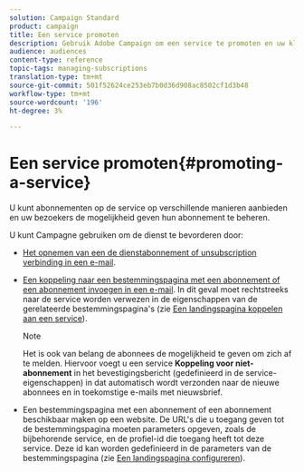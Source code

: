 ```yaml
---
solution: Campaign Standard
product: campaign
title: Een service promoten
description: Gebruik Adobe Campaign om een service te promoten en uw klanten te bereiken via speciale bestemmingspagina's, e-mails of rechtstreeks op uw website.
audience: audiences
content-type: reference
topic-tags: managing-subscriptions
translation-type: tm+mt
source-git-commit: 501f52624ce253eb7b0d36d908ac8502cf1d3b48
workflow-type: tm+mt
source-wordcount: '196'
ht-degree: 3%

---
```



# Een service promoten{#promoting-a-service}

U kunt abonnementen op de service op verschillende manieren aanbieden en uw bezoekers de mogelijkheid geven hun abonnement te beheren.

U kunt Campagne gebruiken om de dienst te bevorderen door:

* [Het opnemen van een de dienstabonnement of unsubscription verbinding in een e-mail](../../designing/using/links.md#inserting-a-link).

* [Een koppeling naar een bestemmingspagina met een abonnement of een abonnement invoegen in een e-mail](../../designing/using/links.md). In dit geval moet rechtstreeks naar de service worden verwezen in de eigenschappen van de gerelateerde bestemmingspagina&#39;s (zie [Een landingspagina koppelen aan een service](../../channels/using/configuring-landing-page.md#linking-a-landing-page-to-a-service)).

   >[!NOTE]
   >
   >Het is ook van belang de abonnees de mogelijkheid te geven om zich af te melden. Hiervoor voegt u een service <b>Koppeling voor niet-abonnement</b> in het bevestigingsbericht (gedefinieerd in de service-eigenschappen) in dat automatisch wordt verzonden naar de nieuwe abonnees en in toekomstige e-mails met nieuwsbrief.

* Een bestemmingspagina met een abonnement of een abonnement beschikbaar maken op een website. De URL&#39;s die u toegang geven tot de bestemmingspagina moeten parameters opgeven, zoals de bijbehorende service, en de profiel-id die toegang heeft tot deze service. Deze id kan worden gedefinieerd in de parameters van de bestemmingspagina (zie [Een landingspagina configureren](../../channels/using/configuring-landing-page.md)).
